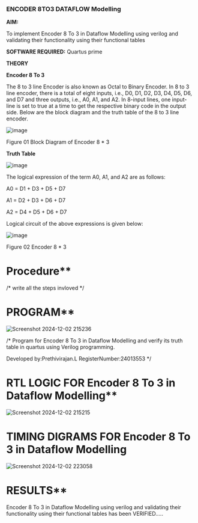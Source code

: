 ### ENCODER 8TO3 DATAFLOW Modelling

**AIM:**

To implement  Encoder 8 To 3 in Dataflow Modelling using verilog and validating their functionality using their functional tables

**SOFTWARE REQUIRED:** Quartus prime

**THEORY**

**Encoder 8 To 3**

The 8 to 3 line Encoder is also known as Octal to Binary Encoder. In 8 to 3 line encoder, there is a total of eight inputs, i.e., D0, D1, D2, D3, D4, D5, D6, and D7 and three outputs, i.e., A0, A1, and A2. In 8-input lines, one input-line is set to true at a time to get the respective binary code in the output side. Below are the block diagram and the truth table of the 8 to 3 line encoder.

![image](https://github.com/naavaneetha/ENCODER8TO3DATAFLOW/assets/154305477/0bc242c1-eb9e-4c47-afe5-30428470efc3)

Figure 01  Block Diagram of Encoder 8 * 3

**Truth Table**

![image](https://github.com/naavaneetha/ENCODER8TO3DATAFLOW/assets/154305477/35496b14-ae6e-4cd1-9abd-d6736b576575)

The logical expression of the term A0, A1, and A2 are as follows:

A0 = D1 + D3 + D5 + D7

A1 = D2 + D3 + D6 + D7

A2 = D4 + D5 + D6 + D7

Logical circuit of the above expressions is given below:

![image](https://github.com/naavaneetha/ENCODER8TO3DATAFLOW/assets/154305477/95acaee6-c873-4c75-89eb-ef09fb158053)

Figure 02  Encoder 8 * 3

# Procedure**

/* write all the steps invloved */

 # PROGRAM**
![Screenshot 2024-12-02 215236](https://github.com/user-attachments/assets/1e8fb764-5536-43c0-9468-9f58c7ba222a)


/* Program for Encoder 8 To 3 in Dataflow Modelling and verify its truth table in quartus using Verilog programming. 

Developed by:Prethivirajan.L
RegisterNumber:24013553
*/

# RTL LOGIC FOR Encoder 8 To 3 in Dataflow Modelling**
![Screenshot 2024-12-02 215215](https://github.com/user-attachments/assets/e052f9cf-288e-4fe8-9d57-1332959000de)


# TIMING DIGRAMS FOR Encoder 8 To 3 in Dataflow Modelling
![Screenshot 2024-12-02 223058](https://github.com/user-attachments/assets/f2c9407e-480a-4fe9-ab4f-0d65658601bd)



# RESULTS**
Encoder 8 To 3 in Dataflow Modelling using verilog and validating their functionality using their functional tables has been VERIFIED.....




